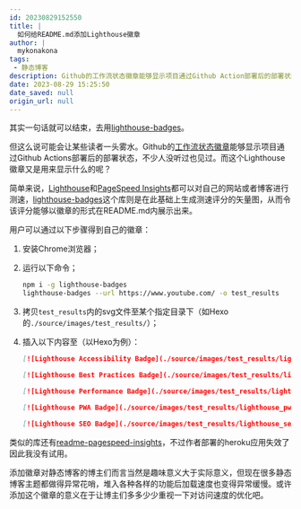 ```yaml
---
id: 20230829152550
title: |
  如何给README.md添加Lighthouse徽章
author: |
  mykonakona
tags:
 - 静态博客
description: Github的工作流状态徽章能够显示项目通过Github Action部署后的部署状态，不少人没听过也见过。而这个Lighthouse徽章又是用来显示什么的呢？
date: 2023-08-29 15:25:50
date_saved: null
origin_url: null
---
```


其实一句话就可以结束，去用[lighthouse-badges][2]。

<!-- more -->

但这么说可能会让某些读者一头雾水。Github的[工作流状态徽章][1]能够显示项目通过Github Actions部署后的部署状态，不少人没听过也见过。而这个Lighthouse徽章又是用来显示什么的呢？

简单来说，[Lighthouse][3]和[PageSpeed Insights][4]都可以对自己的网站或者博客进行测速，[lighthouse-badges][2]这个库则是在此基础上生成测速评分的矢量图，从而令该评分能够以徽章的形式在README.md内展示出来。

用户可以通过以下步骤得到自己的徽章：

1. 安装Chrome浏览器；
2. 运行以下命令；

   ```bash
   npm i -g lighthouse-badges
   lighthouse-badges --url https://www.youtube.com/ -o test_results
   ```

3. 拷贝`test_results`内的svg文件至某个指定目录下（如Hexo的`./source/images/test_results/`）；
4. 插入以下内容至（以Hexo为例）：

   ```markdown
   [![Lighthouse Accessibility Badge](./source/images/test_results/lighthouse_accessibility.svg)](https://github.com/emazzotta/   lighthouse-badges)
   
   [![Lighthouse Best Practices Badge](./source/images/test_results/lighthouse_best-practices.svg)](https://github.com/   emazzotta/lighthouse-badges)
   
   [![Lighthouse Performance Badge](./source/images/test_results/lighthouse_performance.svg)](https://github.com/emazzotta/   lighthouse-badges)
   
   [![Lighthouse PWA Badge](./source/images/test_results/lighthouse_pwa.svg)](https://github.com/emazzotta/lighthouse-badges)
   
   [![Lighthouse SEO Badge](./source/images/test_results/lighthouse_seo.svg)](https://github.com/emazzotta/lighthouse-badges)
   ```

类似的库还有[readme-pagespeed-insights][5]，不过作者部署的heroku应用失效了因此我没有试用。

添加徽章对静态博客的博主们而言当然是趣味意义大于实际意义，但现在很多静态博客主题都做得异常花哨，堆入各种各样的功能后加载速度也变得异常缓慢。或许添加这个徽章的意义在于让博主们多多少少重视一下对访问速度的优化吧。

[1]: https://docs.github.com/en/actions/monitoring-and-troubleshooting-workflows/adding-a-workflow-status-badge
[2]: https://github.com/emazzotta/lighthouse-badges
[3]: https://developer.chrome.com/docs/lighthouse/overview/
[4]: https://pagespeed.web.dev
[5]: https://github.com/ankurparihar/readme-pagespeed-insights
